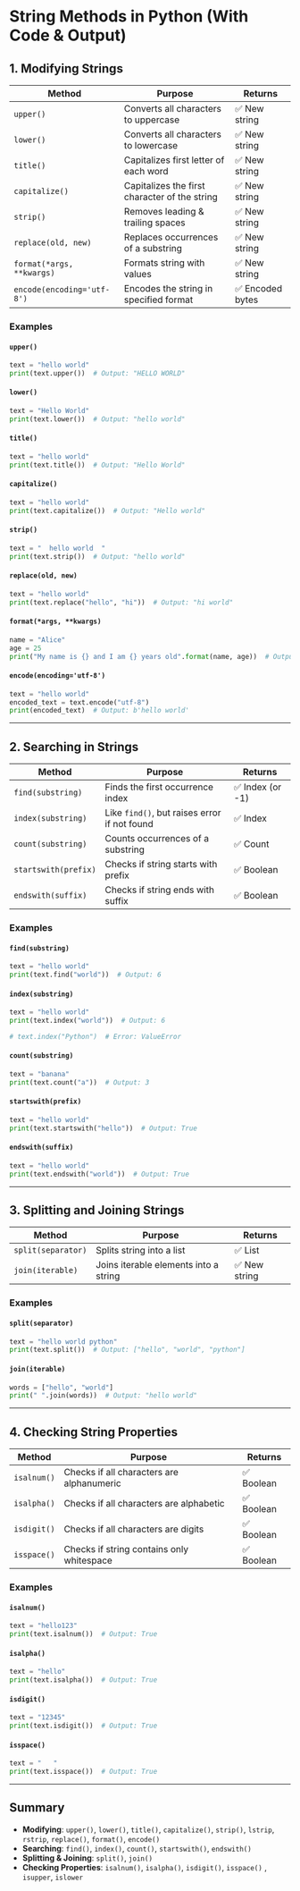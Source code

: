 # String Methods in Python (With Code & Output)

## 1. Modifying Strings

| Method | Purpose | Returns |
|--------|---------|---------|
| `upper()` | Converts all characters to uppercase | ✅ New string |
| `lower()` | Converts all characters to lowercase | ✅ New string |
| `title()` | Capitalizes first letter of each word | ✅ New string |
| `capitalize()` | Capitalizes the first character of the string | ✅ New string |
| `strip()` | Removes leading & trailing spaces | ✅ New string |
| `replace(old, new)` | Replaces occurrences of a substring | ✅ New string |
| `format(*args, **kwargs)` | Formats string with values | ✅ New string |
| `encode(encoding='utf-8')` | Encodes the string in specified format | ✅ Encoded bytes |

### Examples
#### `upper()`
```python
text = "hello world"
print(text.upper())  # Output: "HELLO WORLD"
```

#### `lower()`
```python
text = "Hello World"
print(text.lower())  # Output: "hello world"
```

#### `title()`
```python
text = "hello world"
print(text.title())  # Output: "Hello World"
```

#### `capitalize()`
```python
text = "hello world"
print(text.capitalize())  # Output: "Hello world"
```

#### `strip()`
```python
text = "  hello world  "
print(text.strip())  # Output: "hello world"
```

#### `replace(old, new)`
```python
text = "hello world"
print(text.replace("hello", "hi"))  # Output: "hi world"
```

#### `format(*args, **kwargs)`
```python
name = "Alice"
age = 25
print("My name is {} and I am {} years old".format(name, age))  # Output: "My name is Alice and I am 25 years old"
```

#### `encode(encoding='utf-8')`
```python
text = "hello world"
encoded_text = text.encode("utf-8")
print(encoded_text)  # Output: b'hello world'
```

---

## 2. Searching in Strings

| Method | Purpose | Returns |
|--------|---------|---------|
| `find(substring)` | Finds the first occurrence index | ✅ Index (or -1) |
| `index(substring)` | Like `find()`, but raises error if not found | ✅ Index |
| `count(substring)` | Counts occurrences of a substring | ✅ Count |
| `startswith(prefix)` | Checks if string starts with prefix | ✅ Boolean |
| `endswith(suffix)` | Checks if string ends with suffix | ✅ Boolean |

### Examples
#### `find(substring)`
```python
text = "hello world"
print(text.find("world"))  # Output: 6
```

#### `index(substring)`
```python
text = "hello world"
print(text.index("world"))  # Output: 6

# text.index("Python")  # Error: ValueError
```

#### `count(substring)`
```python
text = "banana"
print(text.count("a"))  # Output: 3
```

#### `startswith(prefix)`
```python
text = "hello world"
print(text.startswith("hello"))  # Output: True
```

#### `endswith(suffix)`
```python
text = "hello world"
print(text.endswith("world"))  # Output: True
```

---

## 3. Splitting and Joining Strings

| Method | Purpose | Returns |
|--------|---------|---------|
| `split(separator)` | Splits string into a list | ✅ List |
| `join(iterable)` | Joins iterable elements into a string | ✅ New string |

### Examples
#### `split(separator)`
```python
text = "hello world python"
print(text.split())  # Output: ["hello", "world", "python"]
```

#### `join(iterable)`
```python
words = ["hello", "world"]
print(" ".join(words))  # Output: "hello world"
```

---

## 4. Checking String Properties

| Method | Purpose | Returns |
|--------|---------|---------|
| `isalnum()` | Checks if all characters are alphanumeric | ✅ Boolean |
| `isalpha()` | Checks if all characters are alphabetic | ✅ Boolean |
| `isdigit()` | Checks if all characters are digits | ✅ Boolean |
| `isspace()` | Checks if string contains only whitespace | ✅ Boolean |

### Examples
#### `isalnum()`
```python
text = "hello123"
print(text.isalnum())  # Output: True
```

#### `isalpha()`
```python
text = "hello"
print(text.isalpha())  # Output: True
```

#### `isdigit()`
```python
text = "12345"
print(text.isdigit())  # Output: True
```

#### `isspace()`
```python
text = "   "
print(text.isspace())  # Output: True
```

---

## Summary
- **Modifying**: `upper()`, `lower()`, `title()`, `capitalize()`, `strip()`, `lstrip`, `rstrip`, `replace()`, `format()`, `encode()`
- **Searching**: `find()`, `index()`, `count()`, `startswith()`, `endswith()`
- **Splitting & Joining**: `split()`, `join()`
- **Checking Properties**: `isalnum()`, `isalpha()`, `isdigit()`, `isspace()` , `isupper`, `islower`

